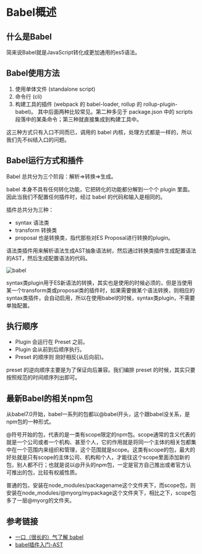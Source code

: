 # Babel概述

## 什么是Babel

简来说Babel就是JavaScript转化成更加通用的es5语法。

## Babel使用方法

1. 使用单体文件 (standalone script)
2. 命令行 (cli)
3. 构建工具的插件 (webpack 的 babel-loader, rollup 的 rollup-plugin-babel)。
其中后面两种比较常见。第二种多见于 package.json 中的 scripts 段落中的某条命令；第三种就直接集成到构建工具中。

这三种方式只有入口不同而已，调用的 babel 内核，处理方式都是一样的，所以我们先不纠结入口的问题。

## Babel运行方式和插件

Babel 总共分为三个阶段：解析=>转换=>生成。

babel 本身不具有任何转化功能，它把转化的功能都分解到一个个 plugin 里面。因此当我们不配置任何插件时，经过 babel 的代码和输入是相同的。

插件总共分为三种：

- syntax 语法类
- transform 转换类
- proposal 也是转换类，指代那些对ES Proposal进行转换的plugin。

语法类插件用来解析语法生成AST抽象语法树，然后通过转换类插件生成配置语法的AST，然后生成配置语法的代码。

![babel](https://zhuduanlei-1256381138.cos.ap-guangzhou.myqcloud.com/uPic/167019b7916707b1.jpg)

syntax类plugin用于ES新语法的转换，其实也是使用的时候必须的，但是当使用某一个transform类或proposal类的插件时，如果需要做某个语法转换，则相应的syntax类插件，会自动启用，所以在使用babel的时候，syntax类plugin，不需要单独配置。

## 执行顺序

- Plugin 会运行在 Preset 之前。
- Plugin 会从前到后顺序执行。
- Preset 的顺序则 刚好相反(从后向前)。

preset 的逆向顺序主要是为了保证向后兼容。我们编排 preset 的时候，其实只要按照规范的时间顺序列出即可。

## 最新Babel的相关npm包

从babel7.0开始，babel一系列的包都以@babel开头，这个跟babel没关系，是npm包的一种形式。

@符号开始的包，代表的是一类有scope限定的npm包。scope通常的含义代表的就是一个公司或者一个机构、甚至个人，它的作用就是将同一个主体的相关包都集中在一个范围内来组织和管理，这个范围就是scope。这类有scope的包，最大的好处就是只有scope的主体公司、机构和个人，才能往这个scope里面添加新的包，别人都不行；也就是说以@开头的npm包，一定是官方自己推出或者官方认可推出的包，比较有权威性质。

普通的包，安装在node_modules/packagename这个文件夹下，而scope包，则安装在node_modules/@myorg/mypackage这个文件夹下，相比之下，scope包多了一层@myorg的文件夹。

## 参考链接

- [一口（很长的）气了解 babel](https://zhuanlan.zhihu.com/p/43249121)
- [babel插件入门-AST](https://juejin.im/post/6844903583549243406)
